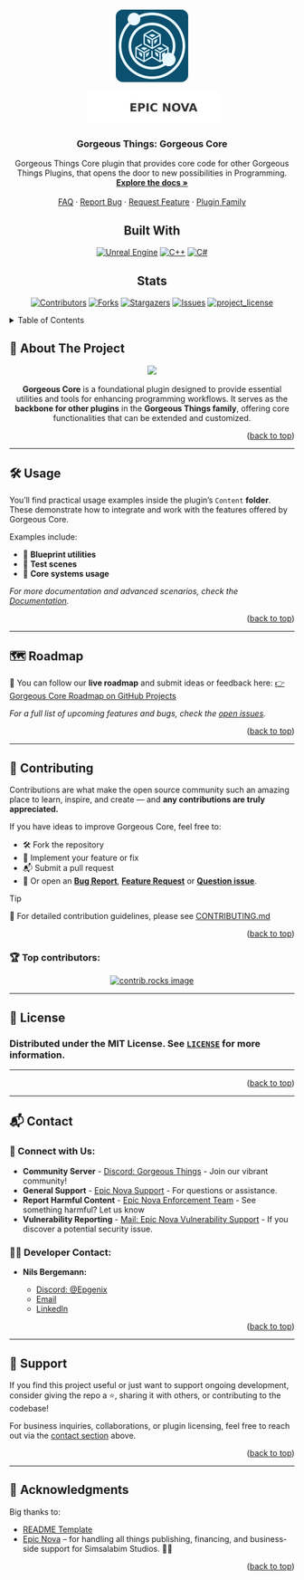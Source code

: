<a id="readme-top"></a>


<!-- PROJECT LOGO -->
<br />
<div align="center">
  <a href="https://github.com/Epic-Nova/Gorgeous-Core">
    <img src=".github/Logo.png" alt="Logo" width="128" height="128">
  </a>
  
  <a href="https://epicnova.net">![Epic Nova](./.github/EpicNova-Shield.svg)</a>
<h3 align="center">Gorgeous Things: Gorgeous Core</h3>

  <p align="center">
    Gorgeous Things Core plugin that provides core code for other Gorgeous Things Plugins, that opens the door to new possibilities in Programming.
    <br />
    <a href="https://c.docs.gt.simsalabim.studio/"><strong>Explore the docs »</strong></a>
    <br />
    <br />
    <a href="https://github.com/Epic-Nova/Gorgeous-Core/blob/master/.github/FAQ.md">FAQ</a>
    &middot;
    <a href="https://github.com/Epic-Nova/Gorgeous-Core/issues/new?template=bug_report.md">Report Bug</a>
    &middot;
    <a href="https://github.com/Epic-Nova/Gorgeous-Core/issues/new?template=feature_request.md">Request Feature</a>
    &middot;
    <a href="https://gt.simsalabim.studio">Plugin Family</a>
  </p>
</div>



<!-- PROJECT SHIELDS -->

<div align="center">
  <h2>Built With</h2>

  <a href="">[![Unreal Engine][UnrealEngine-Shield-URL]][Unreal-URL]</a>
  <a href="">![C++][CPP-Shield-URL]</a>
  <a href="">![C#][CSharp-Shield-URL]</a>

</div>

<div align="center">
  <h2>Stats</h2>

  <a href="">[![Contributors][Contributors-Shield-URL]][Contributors-URL]</a>
  <a href="">[![Forks][Forks-Shield-URL]][Forks-URL]</a>
  <a href="">[![Stargazers][Stars-Shield-URL]][Stars-URL]</a>
  <a href="">[![Issues][Issues-Shield-URL]][Issues-URL]</a>
  <a href="">[![project_license][License-Shield-URL]][License-URL]</a>

</div>



<!-- TABLE OF CONTENTS -->
<details>
  <summary>Table of Contents</summary>
  <ol>
    <li>
      <a href="#-about-the-project">About The Project</a>
    </li>
    <li>
      <a href="./.github/DEVELOPMENT.md">Getting Started</a>
      <ul>
        <li><a href="https://github.com/Epic-Nova/Gorgeous-Core/blob/master/.github/DEVELOPMENT.md#-getting-started-with-unreal-engine">Prerequisites</a></li>
        <li><a href="https://github.com/Epic-Nova/Gorgeous-Core/blob/master/.github/DEVELOPMENT.md#-blueprint-only-users-no-c-required">Installation</a></li>
      </ul>
    </li>
    <li><a href="#-usage">Usage</a></li>
    <li><a href="#-roadmap">Roadmap</a></li>
    <li><a href="#-contributing">Contributing</a></li>
    <li><a href="#-license">License</a></li>
    <li><a href="#-contact">Contact</a></li>
    <li><a href="#-acknowledgments">Acknowledgments</a></li>
  </ol>
</details>



<!-- ABOUT THE PROJECT -->
## 🧩 About The Project
<div align="center">
  <img src="./.github/ProjectBanner.png">


**Gorgeous Core** is a foundational plugin designed to provide essential utilities and tools for enhancing programming workflows. It serves as the **backbone for other plugins** in the **Gorgeous Things family**, offering core functionalities that can be extended and customized.

</div>
<p align="right">(<a href="#readme-top">back to top</a>)</p>

---



<!-- USAGE EXAMPLES -->
## 🛠️ Usage

You’ll find practical usage examples inside the plugin’s ```Content``` **folder**. These demonstrate how to integrate and work with the features offered by Gorgeous Core.

Examples include:

  - 📁 **Blueprint utilities**
  - 🧪 **Test scenes**
  - 🔧 **Core systems usage**

*For more documentation and advanced scenarios, check the [Documentation](https://c.docs.gt.simsalabim.studio/).*

<p align="right">(<a href="#readme-top">back to top</a>)</p>

---



<!-- ROADMAP -->
## 🗺️ Roadmap

📌 You can follow our **live roadmap** and submit ideas or feedback here: [👉 Gorgeous Core Roadmap on GitHub Projects](https://github.com/orgs/Epic-Nova/projects/12/views/4)

*For a full list of upcoming features and bugs, check the [open issues](https://github.com/Epic-Nova/Gorgeous-Core/issues).*

<p align="right">(<a href="#readme-top">back to top</a>)</p>

---



<!-- CONTRIBUTING -->
## 🤝 Contributing

Contributions are what make the open source community such an amazing place to learn, inspire, and create — and **any contributions are truly appreciated.**

If you have ideas to improve Gorgeous Core, feel free to:

  - 🛠 Fork the repository
  - 🧪 Implement your feature or fix
  - 📬 Submit a pull request
  - 📣 Or open an **[Bug Report](https://github.com/Epic-Nova/Gorgeous-Core/issues/new?template=bug_report.md)**, **[Feature Request](https://github.com/Epic-Nova/Gorgeous-Core/issues/new?template=feature_request.md)** or **[Question issue](https://github.com/Epic-Nova/Gorgeous-Core/issues/new?template=question.md)**.

> [!TIP]
> 📄 For detailed contribution guidelines, please see [CONTRIBUTING.md](./.github/CONTRIBUTING.md)

<p align="right">(<a href="#readme-top">back to top</a>)</p>

### 🏆 Top contributors:

<div align="center">
  <a href="https://github.com/Epic-Nova/Gorgeous-Core/graphs/contributors">
    <img src="https://contrib.rocks/image?repo=Epic-Nova/Gorgeous-Core" alt="contrib.rocks image" />
  </a>
</div>

---



<!-- LICENSE -->
## 📄 License

### Distributed under the **MIT License.** See [`LICENSE`](./LICENSE) for more information.

---

<p align="right">(<a href="#readme-top">back to top</a>)</p>

---



<!-- CONTACT -->
## 📬 Contact

### 🔗 Connect with Us:
- **Community Server** - [Discord: Gorgeous Things](https://discord.gg/BzqXxBVe5N) - Join our vibrant community!
- **General Support** - [Epic Nova Support](support@epicnova.net) - For questions or assistance.
- **Report Harmful Content** - [Epic Nova Enforcement Team](enforcement@epicnova.net) - See something harmful? Let us know
- **Vulnerability Reporting** - [Mail: Epic Nova Vulnerability Support](vulnerabilities@epicnova.net) - If you discover a potential security issue.

### 👨‍💻 Developer Contact:
- **Nils Bergemann:**

  - [Discord: @Epgenix][Discord-URL]
  - [Email][Developer-Mail]
  - [LinkedIn][LinkedIn-URL]

<p align="right">(<a href="#readme-top">back to top</a>)</p>

---



<!-- SUPPORT -->
## 💖 Support

If you find this project useful or just want to support ongoing development, consider giving the repo a ⭐, sharing it with others, or contributing to the codebase!

For business inquiries, collaborations, or plugin licensing, feel free to reach out via the [contact section](#-contact) above.

<p align="right">(<a href="#readme-top">back to top</a>)</p>

---



<!-- ACKNOWLEDGMENTS -->
## 🙏 Acknowledgments

Big thanks to:
* [README Template][Readme-Template-URL]
* [Epic Nova][EpicNova-URL] – for handling all things publishing, financing, and business-side support for Simsalabim Studios. 💼🚀

<p align="right">(<a href="#readme-top">back to top</a>)</p>



<!-- MARKDOWN LINKS & IMAGES -->
<!-- https://www.markdownguide.org/basic-syntax/#reference-style-links -->
[Contributors-Shield-URL]: https://img.shields.io/github/contributors/Epic-Nova/Gorgeous-Core.svg?style=for-the-badge
[Contributors-URL]: https://github.com/Epic-Nova/Gorgeous-Core/graphs/contributors

[Forks-Shield-URL]: https://img.shields.io/github/forks/Epic-Nova/Gorgeous-Core.svg?style=for-the-badge
[Forks-URL]: https://github.com/Epic-Nova/Gorgeous-Core/network/members

[Stars-Shield-URL]: https://img.shields.io/github/stars/Epic-Nova/Gorgeous-Core.svg?style=for-the-badge
[Stars-URL]: https://github.com/Epic-Nova/Gorgeous-Core/stargazers

[Issues-Shield-URL]: https://img.shields.io/github/issues/Epic-Nova/Gorgeous-Core.svg?style=for-the-badge
[Issues-URL]: https://github.com/Epic-Nova/Gorgeous-Core/issues

[License-Shield-URL]: https://img.shields.io/github/license/Epic-Nova/Gorgeous-Core.svg?style=for-the-badge
[License-URL]: https://github.com/Epic-Nova/Gorgeous-Core/blob/master/LICENSE

[UnrealEngine-Shield-URL]: https://img.shields.io/badge/unrealengine-%23313131.svg?style=for-the-badge&logo=unrealengine&logoColor=white
[Unreal-URL]: https://unrealengine.com

[CPP-Shield-URL]: https://img.shields.io/badge/c++-%2300599C.svg?style=for-the-badge&logo=c%2B%2B&logoColor=white
[CSharp-Shield-URL]: https://img.shields.io/badge/c%23-%23239120.svg?style=for-the-badge&logo=csharp&logoColor=white

[Plugin-Screenshot-URL]: https://example.com

[Developer-Mail]: mailto:nils.bergemann@employee.epicnova.net
[LinkedIn-URL]: https://linkedin.com/in/nils-bergemann-6398a5280

[Discord-URL]: https://discord.com/
[Readme-Template-URL]: https://github.com/othneildrew/Best-README-Template
[EpicNova-URL]: https://epicnova.net